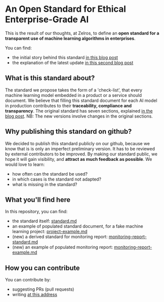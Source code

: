 # An Open Standard for Ethical Enterprise-Grade AI
This is the result of our thoughts, at Zelros, to define an **open standard for a transparent use of machine learning algorithms in enterprises**.

You can find: 
- the initial story behind this standard [in this blog post](https://medium.com/@Zelros/an-open-standard-for-ethical-enterprise-grade-ai-b21bc5908b73)
- the explanation of the latest update [in this second blog post](https://www.zelros.com/2021/02/15/announcing-the-latest-version-of-zelros-open-standard-for-a-more-responsible-ai/)

## What is this standard about?
The standard we propose takes the form of a 'check-list', that every machine learning model embedded in a product or a service should document. We believe that filling this standard document for each AI model in production contributes to their **traceability, compliance and transparency**.
The original standard has seven sections, explained [in the blog post](https://medium.com/@Zelros/an-open-standard-for-ethical-enterprise-grade-ai-b21bc5908b73).
NB: The new versions involve changes in the original sections.

## Why publishing this standard on github?
We decided to publish this standard publicly on our github, because we know that is is only an imperfect preliminary version. It has to be reviewed by external contributors to be improved. By making our standard public, we hope it will gain visibility, and **attract as much feedback as possible**. We would love to learn:
-   how often can the standard be used?
-   in which cases is the standard not adapted?
-   what is missing in the standard?

## What you'll find here
In this repository, you can find: 
- the standard itself: [standard.md](https://github.com/zelros/Ethical-AI-Standard/blob/master/ethical-report-standard.md)
- an example of populated standard document, for a fake machine learning project: [project-example.md](https://github.com/zelros/Ethical-AI-Standard/blob/master/ethical-report-example.md)
- (new) a derived standard for monitoring report: [monitoring-report-standard.md](https://github.com/zelros/Ethical-AI-Standard/blob/master/monitoring-report-standard.md)
- (new) an example of populated monitoring report: [monitoring-report-example.md](https://github.com/zelros/Ethical-AI-Standard/blob/master/monitoring-report-example.md)

## How you can contribute
You can contribute by:
- suggesting PRs (pull requests)
- writing [at this address](mailto:hi@zelros.com)
